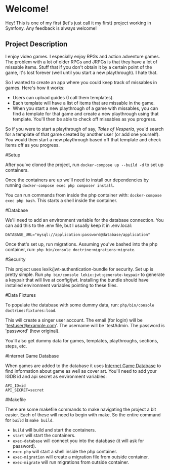 # Welcome!
Hey! This is one of my first (let's just call it my first) project working in Symfony. Any feedback is always welcome!

## Project Description
I enjoy video games. I especially enjoy RPGs and action adventure games. The problem with a lot of older RPGs and JRPGs
is that they have a lot of missable items. Stuff that if you don't obtain it by a certain point of the game, it's lost
forever (well until you start a new playthrough). I hate that. 

So I wanted to create an app where you could keep track of missables in games. Here's how it works:

- Users can upload guides (I call them templates).
- Each template will have a list of items that are missable in the game.
- When you start a new playthrough of a game with missables, you can find a template for that game and create a new
playthrough using that template. You'll then be able to check off missables as you progress.
  
So if you were to start a playthrough of say, *Tales of Vesperia*, you'd search for a template of that game created by
another user (or add one yourself). You would then start a new playthrough based off that template and check items off
as you progress.

#Setup
 
After you've cloned the project, run ```docker-compose up --build -d``` to set up containers.

Once the containers are up we'll need to install our dependencies by running 
```docker-compose exec php composer install```.

You can run commands from inside the php container with: ```docker-compose exec php bash```. This starts a shell inside 
the container.

#Database

We'll need to add an environment variable for the database connection. You can add this to the .env file, but I usually
keep it in .env.local: 

```DATABASE_URL="mysql://application:password@database/application"```

Once that's set up, run migrations. Assuming you've bashed into the php container, 
run: ```php bin/console doctrine:migrations:migrate```.

#Security

This project uses lexik/jwt-authentication-bundle for security. Set up is pretty simple.
Run ```php bin/console lekix:jwt:generate-keypair``` to generate a keypair that will live at config/jwt. Installing the
bundle should have installed environment variables pointing to these files. 

#Data Fixtures

To populate the database with some dummy data, run: ```php/bin/console doctrine:fixtures:load```.

This will create a singer user account. The email (for login) will be 'testuser@example.com'. The username will be 
'testAdmin. The password is 'password' (how original).

You'll also get dummy data for games, templates, playthroughs, sections, steps, etc.

#Internet Game Database

When games are added to the database it uses [Internet Game Database](https://www.igdb.com/discover) to find information
about game as well as cover art. You'll need to add your IGDB id and api secret as environment variables:

```
API_ID=id
API_SECRET=secret
```

#Makefile

There are some makefile commands to make navigating the project a bit easier. Each of these will need to begin with 
make. So the entire command for ```build``` is ```make build```. 

- ```build``` will build and start the containers.
- ```start``` will start the containers.
- ```exec-database``` will connect you into the database (it will ask for password).
- ```exec-php``` will start a shell inside the php container.
- ```exec-migration``` will create a migration file from outside container.
- ```exec-migrate``` will run migrations from outside container.
